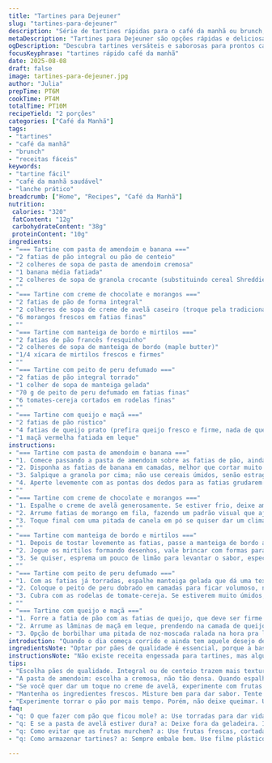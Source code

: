 ```yaml
---
title: "Tartines para Dejeuner"
slug: "tartines-para-dejeuner"
description: "Série de tartines rápidas para o café da manhã ou brunch, variando entre opções doces e salgadas. Inclui combinações clássicas e ligeiras inovações, como substituição do pão tradicional por pão integral e acréscimo de um toque crocante com granola ou castanhas. Tempo total curto, focado em texturas contrastantes e frescor dos ingredientes. Atenção às cores e texturas no preparo. Extremamente versátil, podendo ser adaptado conforme o que tiver na geladeira, sem perder sabor nem charme do almoço informal."
metaDescription: "Tartines para Dejeuner são opções rápidas e deliciosas para café da manhã, doces e salgadas, adaptáveis e cheias de sabor e frescor."
ogDescription: "Descubra tartines versáteis e saborosas para prontos cafés da manhã e brunch, que transformam seu início de dia."
focusKeyphrase: "tartines rápido café da manhã"
date: 2025-08-08
draft: false
image: tartines-para-dejeuner.jpg
author: "Julia"
prepTime: PT6M
cookTime: PT4M
totalTime: PT10M
recipeYield: "2 porções"
categories: ["Café da Manhã"]
tags:
- "tartines"
- "café da manhã"
- "brunch"
- "receitas fáceis"
keywords:
- "tartine fácil"
- "café da manhã saudável"
- "lanche prático"
breadcrumb: ["Home", "Recipes", "Café da Manhã"]
nutrition: 
 calories: "320"
 fatContent: "12g"
 carbohydrateContent: "38g"
 proteinContent: "10g"
ingredients:
- "=== Tartine com pasta de amendoim e banana ==="
- "2 fatias de pão integral ou pão de centeio"
- "2 colheres de sopa de pasta de amendoim cremosa"
- "1 banana média fatiada"
- "2 colheres de sopa de granola crocante (substituindo cereal Shreddies)"
- ""
- "=== Tartine com creme de chocolate e morangos ==="
- "2 fatias de pão de forma integral"
- "2 colheres de sopa de creme de avelã caseiro (troque pela tradicional pasta de chocolate)"
- "6 morangos frescos em fatias finas"
- ""
- "=== Tartine com manteiga de bordo e mirtilos ==="
- "2 fatias de pão francês fresquinho"
- "2 colheres de sopa de manteiga de bordo (maple butter)"
- "1/4 xícara de mirtilos frescos e firmes"
- ""
- "=== Tartine com peito de peru defumado ==="
- "2 fatias de pão integral torrado"
- "1 colher de sopa de manteiga gelada"
- "70 g de peito de peru defumado em fatias finas"
- "6 tomates-cereja cortados em rodelas finas"
- ""
- "=== Tartine com queijo e maçã ==="
- "2 fatias de pão rústico"
- "4 fatias de queijo prato (prefira queijo fresco e firme, nada de queijo plástico)"
- "1 maçã vermelha fatiada em leque"
instructions:
- "=== Tartine com pasta de amendoim e banana ==="
- "1. Comece passando a pasta de amendoim sobre as fatias de pão, ainda em temperatura ambiente para facilitar a espalhada."
- "2. Disponha as fatias de banana em camadas, melhor que cortar muito fininho para evitar escorregão."
- "3. Salpique a granola por cima; não use cereais úmidos, senão estraga a crocância."
- "4. Aperte levemente com as pontas dos dedos para as fatias grudarem meio que abraçadas."
- ""
- "=== Tartine com creme de chocolate e morangos ==="
- "1. Espalhe o creme de avelã generosamente. Se estiver frio, deixe amolecer um pouco fora da geladeira para não rasgar o pão."
- "2. Arrume fatias de morango em fila, fazendo um padrão visual que ajude na sensação de frescor."
- "3. Toque final com uma pitada de canela em pó se quiser dar um clima brasileiro-aconchegante."
- ""
- "=== Tartine com manteiga de bordo e mirtilos ==="
- "1. Depois de tostar levemente as fatias, passe a manteiga de bordo ainda mole para ajudar na penetração."
- "2. Jogue os mirtilos formando desenhos, vale brincar com formas para dar graça e apetite."
- "3. Se quiser, esprema um pouco de limão para levantar o sabor, especialmente se os mirtilos estiverem mais suaves."
- ""
- "=== Tartine com peito de peru defumado ==="
- "1. Com as fatias já torradas, espalhe manteiga gelada que dá uma textura diferente, quase crocante."
- "2. Coloque o peito de peru dobrado em camadas para ficar volumoso, não grudado, assim não seca."
- "3. Cubra com as rodelas de tomate-cereja. Se estiverem muito úmidos, seque com papel toalha para evitar que o pão fique molhado."
- ""
- "=== Tartine com queijo e maçã ==="
- "1. Forre a fatia de pão com as fatias de queijo, que deve ser firme — deixei de lado o queijo plástico que vira borracha."
- "2. Arrume as lâminas de maçã em leque, prendendo na camada de queijo pra não derrapar."
- "3. Opção de borbilhar uma pitada de noz-moscada ralada na hora pra levantar o aroma."
introduction: "Quando o dia começa corrido e ainda tem aquele desejo de algo caprichado no café da manhã ou no brunch, as tartines aparecem como a solução. Praticidade e variedade num só prato, sem perder o charme da combinação certa. Desde a cremosa pasta de amendoim com bananas — uma lembrança das tardes de infância — até o toque sofisticado do queijo com maçã, todas as escolhas trazem texturas que conversam. Já testei trocar o pão tradicional por versões mais robustas como o integral ou de centeio e a diferença faz a gente querer repetir. Dá para adaptar conforme o que tem em casa, e preparar com calma os detalhes que fazem a crocância do granulado e o frescor da fruta saltarem no paladar."
ingredientsNote: "Optar por pães de qualidade é essencial, porque a base precisa segurar os ingredientes sem amolecer demais. Substituí o cereal Shreddies por granola caseira que além de crocante traz mais sabor. As pastas, especialmente o creme de avelã, funcionam melhor quando deixam sair da geladeira algum tempo antes, facilitando o espalhe e evitando rasgos no pão. Frutas frescas garantem o frescor; morangos e mirtilos devem estar firmes, não maduros a ponto de perderem o formato. Para a versão salgada, peito de peru precisa estar fresco e de preferência defumado na hora pra manter a textura e aroma marcantes. Pequenos ajustes garantem que o resultado, mesmo rápido, pareça pensado."
instructionsNote: "Não existe receita engessada para tartines, mas algumas práticas ajudam: espalhe manteiga ou pasta com colher de preferência e passe com calma para não macerar o pão. Fatias de frutas devem ser resistentes ou levemente firmes, evitando excesso de suco que estraga a base. Granola ou cereais deve estar crocante e fresco — nunca molhado. Ao montar versões salgadas, rasgue ou dobre os frios para melhor volume, evitando que fiquem grudados no pão. Torrar o pão ajuda a dar suporte, mas cuidado para não deixar amargo. Brincar com composição visual — desenhos com frutas ou posicionar ingredientes em camadas — estimula o apetite. Observe as texturas ao toque e aroma para saber o ponto certo."
tips:
- "Escolha pães de qualidade. Integral ou de centeio trazem mais textura. Já fiz com pão de forma e ficou molhado. Não erre nesse detalhe. A base é tudo. Mantenha o pão firme para aguentar as coberturas. Preste atenção na crocância."
- "A pasta de amendoim: escolha a cremosa, não tão densa. Quando espalha, evite rupturas no pão. Amanhã posso testar com pasta de amendoim caseira. Bananas firmes. Fatias simétricas garantem boa apresentação. Jamais use bananas muito maduras."
- "Se você quer dar um toque no creme de avelã, experimente com frutas como kiwi ou até abacate. Um sabor surpreendente. Já fiz uma versão com abacate e chocolate. A textura suaviza tudo. Canela em morangos é amor, não esqueça."
- "Mantenha os ingredientes frescos. Misture bem para dar sabor. Tente usar mirtilos mais azedos. O contraste é interessante. Frutas super maduras soltam muito líquido. E isso complica seu pão."
- "Experimente torrar o pão por mais tempo. Porém, não deixe queimar. Um leve crocante é suficiente. Passar manteiga gelada traz diferentes experiências. Outro truque é sempre ter um backup de cereais. Granola caseira faz toda diferença e traz mais sabor."
faq:
- "q: O que fazer com pão que ficou mole? a: Use torradas para dar vida nova. Se sobrou, coloque no forno. Ou tente na frigideira. Fica crocante."
- "q: E se a pasta de avelã estiver dura? a: Deixe fora da geladeira. Isso ajuda. O calor da mão também faz a diferença. Use uma colher quente se precisar."
- "q: Como evitar que as frutas murchem? a: Use frutas frescas, cortadas na hora. Se não tiver, ácido cítrico pode ajudar. Limão também é bom."
- "q: Como armazenar tartines? a: Sempre embale bem. Use filme plástico ou pote fechado. Mas podem ficar um pouco moles se não for bem feito. Faça apenas o que vai consumir."

---
```

